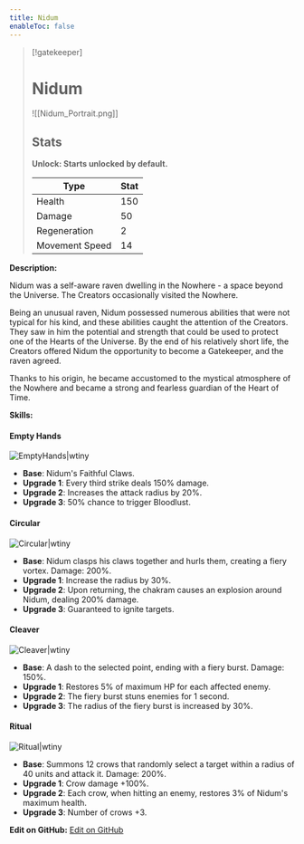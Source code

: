 ```yaml
---
title: Nidum
enableToc: false
---
```


> [!gatekeeper]
> 
> # Nidum
> 
> ![[Nidum_Portrait.png]]
> 
> ## Stats
>
> **Unlock: Starts unlocked by default.**
>
> | Type | Stat |
> | ---- | ---- |
> | Health | 150 |
> | Damage | 50 |
> | Regeneration| 2 |
> | Movement Speed | 14 |

**Description:**

Nidum was a self-aware raven dwelling in the Nowhere - a space beyond the Universe. The Creators occasionally visited the Nowhere. 

Being an unusual raven, Nidum possessed numerous abilities that were not typical for his kind, and these abilities caught the attention of the Creators. They saw in him the potential and strength that could be used to protect one of the Hearts of the Universe. By the end of his relatively short life, the Creators offered Nidum the opportunity to become a Gatekeeper, and the raven agreed.

Thanks to his origin, he became accustomed to the mystical atmosphere of the Nowhere and became a strong and fearless guardian of the Heart of Time.

**Skills:**

#### Empty Hands
![EmptyHands|wtiny](EmptyHands_Skill_Icon.png)

- **Base**: Nidum's Faithful Claws.
- **Upgrade 1**: Every third strike deals 150% damage.
- **Upgrade 2**: Increases the attack radius by 20%.
- **Upgrade 3**: 50% chance to trigger Bloodlust.

#### Circular
![Circular|wtiny](Circular_Skill_Icon.png)

- **Base**: Nidum clasps his claws together and hurls them, creating a fiery vortex. Damage: 200%.
- **Upgrade 1**: Increase the radius by 30%.
- **Upgrade 2**: Upon returning, the chakram causes an explosion around Nidum, dealing 200% damage.
- **Upgrade 3**: Guaranteed to ignite targets.

#### Cleaver
![Cleaver|wtiny](Cleaver_Skill_Icon.png)

- **Base**: A dash to the selected point, ending with a fiery burst. Damage: 150%.
- **Upgrade 1**: Restores 5% of maximum HP for each affected enemy.
- **Upgrade 2**: The fiery burst stuns enemies for 1 second.
- **Upgrade 3**: The radius of the fiery burst is increased by 30%.

#### Ritual
![Ritual|wtiny](Ritual_Skill_Icon.png)

- **Base**: Summons 12 crows that randomly select a target within a radius of 40 units and attack it. Damage: 200%.
- **Upgrade 1**: Crow damage +100%.
- **Upgrade 2**: Each crow, when hitting an enemy, restores 3% of Nidum's maximum health.
- **Upgrade 3**: Number of crows +3.

**Edit on GitHub:**
[Edit on GitHub](https://github.com/Mondrethos/gatekeeperwiki/edit/main/content/Gatekeepers/Nidum.md)
